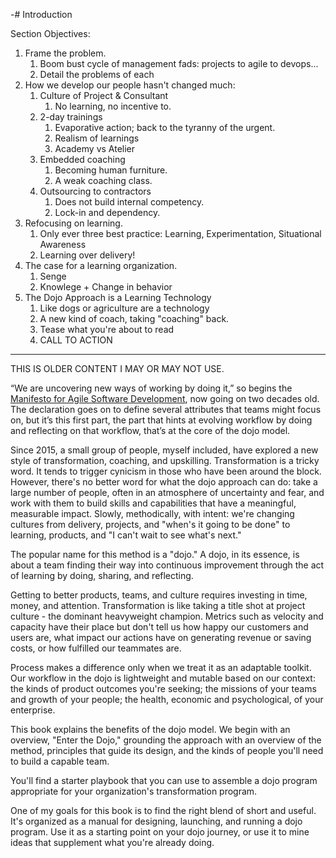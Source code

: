 -# Introduction

Section Objectives:

1. Frame the problem.
   1. Boom bust cycle of management fads: projects to agile to devops...
   2. Detail the problems of each
2. How we develop our people hasn't changed much:
   1. Culture of Project & Consultant
      1. No learning, no incentive to.
   2. 2-day trainings
      1. Evaporative action; back to the tyranny of the urgent.
      2. Realism of learnings
      3. Academy vs Atelier
   3. Embedded coaching
      1. Becoming human furniture.
      2. A weak coaching class.
   4. Outsourcing to contractors
      1. Does not build internal competency.
      2. Lock-in and dependency.
3. Refocusing on learning.
   1. Only ever three best practice: Learning, Experimentation, Situational Awareness
   2. Learning over delivery!
4. The case for a learning organization.
   1. Senge
   2. Knowlege + Change in behavior
5. The Dojo Approach is a Learning Technology
   1. Like dogs or agriculture are a technology
   2. A new kind of coach, taking "coaching" back.
   3. Tease what you're about to read
   4. CALL TO ACTION

---

THIS IS OLDER CONTENT I MAY OR MAY NOT USE.

“We are uncovering new ways of working by doing it,” so begins the [Manifesto for Agile Software Development](https://agilemanifesto.org/), now going on two decades old. The declaration goes on to define several attributes that teams might focus on, but it’s this first part, the part that hints at evolving workflow by doing and reflecting on that workflow, that’s at the core of the dojo model.

Since 2015, a small group of people, myself included, have explored a new style of transformation, coaching, and upskilling. Transformation is a tricky word. It tends to trigger cynicism in those who have been around the block. However, there's no better word for what the dojo approach can do: take a large number of people, often in an atmosphere of uncertainty and fear, and work with them to build skills and capabilities that have a meaningful, measurable impact. Slowly, methodically, with intent: we're changing cultures from delivery, projects, and "when's it going to be done" to learning, products, and "I can't wait to see what's next."

The popular name for this method is a "dojo." A dojo, in its essence, is about a team finding their way into continuous improvement through the act of learning by doing, sharing, and reflecting. 

Getting to better products, teams, and culture requires investing in time, money, and attention. Transformation is like taking a title shot at project culture - the dominant heavyweight champion. Metrics such as velocity and capacity have their place but don't tell us how happy our customers and users are, what impact our actions have on generating revenue or saving costs, or how fulfilled our teammates are. 

Process makes a difference only when we treat it as an adaptable toolkit. Our workflow in the dojo is lightweight and mutable based on our context: the kinds of product outcomes you're seeking; the missions of your teams and growth of your people; the health, economic and psychological, of your enterprise. 

This book explains the benefits of the dojo model. We begin with an overview, "Enter the Dojo," grounding the approach with an overview of the method, principles that guide its design, and the kinds of people you'll need to build a capable team. 

You'll find a starter playbook that you can use to assemble a dojo program appropriate for your organization's transformation program. 

One of my goals for this book is to find the right blend of short and useful. It's organized as a manual for designing, launching, and running a dojo program. Use it as a starting point on your dojo journey, or use it to mine ideas that supplement what you're already doing.